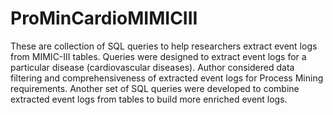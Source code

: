 # ProMinCardioMIMICIII

These are collection of SQL queries to help researchers extract event logs from MIMIC-III tables.
Queries were designed to extract event logs for a particular disease (cardiovascular diseases).
Author considered data filtering and comprehensiveness of extracted event logs for Process Mining requirements.
Another set of SQL queries were developed to combine extracted event logs from tables to build more enriched event logs.
